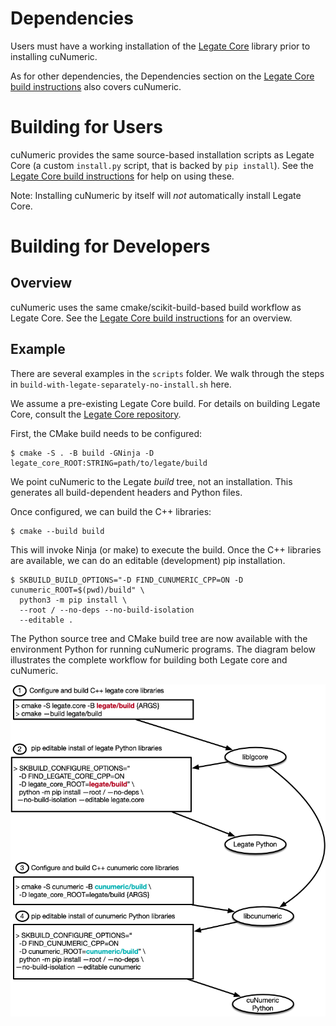 <!--
Copyright 2021-2022 NVIDIA Corporation

Licensed under the Apache License, Version 2.0 (the "License");
you may not use this file except in compliance with the License.
You may obtain a copy of the License at

    http://www.apache.org/licenses/LICENSE-2.0

Unless required by applicable law or agreed to in writing, software
distributed under the License is distributed on an "AS IS" BASIS,
WITHOUT WARRANTIES OR CONDITIONS OF ANY KIND, either express or implied.
See the License for the specific language governing permissions and
limitations under the License.

-->

# Dependencies

Users must have a working installation of the
[Legate Core](https://github.com/nv-legate/legate.core)
library prior to installing cuNumeric.

As for other dependencies, the Dependencies section on the
[Legate Core build instructions](https://github.com/nv-legate/legate.core/blob/HEAD/BUILD.md)
also covers cuNumeric.

# Building for Users

cuNumeric provides the same source-based installation scripts as Legate Core (a
custom `install.py` script, that is backed by `pip install`). See the
[Legate Core build instructions](https://github.com/nv-legate/legate.core/blob/HEAD/BUILD.md)
for help on using these.

Note: Installing cuNumeric by itself will *not* automatically install Legate Core.

# Building for Developers

## Overview

cuNumeric uses the same cmake/scikit-build-based build workflow as Legate Core.
See the
[Legate Core build instructions](https://github.com/nv-legate/legate.core/blob/HEAD/BUILD.md)
for an overview.

## Example

There are several examples in the `scripts` folder. We walk through the steps in
`build-with-legate-separately-no-install.sh` here.

We assume a pre-existing Legate Core build. For details on building Legate Core,
consult the [Legate Core repository](https://github.com/nv-legate/legate.core).

First, the CMake build needs to be configured:

```
$ cmake -S . -B build -GNinja -D legate_core_ROOT:STRING=path/to/legate/build
```

We point cuNumeric to the Legate *build* tree, not an installation.
This generates all build-dependent headers and Python files.

Once configured, we can build the C++ libraries:

```
$ cmake --build build
```

This will invoke Ninja (or make) to execute the build.
Once the C++ libraries are available, we can do an editable (development) pip installation.

```
$ SKBUILD_BUILD_OPTIONS="-D FIND_CUNUMERIC_CPP=ON -D cunumeric_ROOT=$(pwd)/build" \
  python3 -m pip install \
  --root / --no-deps --no-build-isolation
  --editable .
```

The Python source tree and CMake build tree are now available with the environment Python
for running cuNumeric programs. The diagram below illustrates the
complete workflow for building both Legate core and cuNumeric.

<img src="docs/figures/developer-build.png" alt="drawing" width="600"/>
